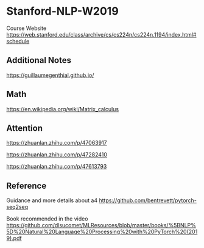 # Stanford-NLP-W2019
Course Website
https://web.stanford.edu/class/archive/cs/cs224n/cs224n.1194/index.html#schedule

## Additional Notes
https://guillaumegenthial.github.io/
## Math 
https://en.wikipedia.org/wiki/Matrix_calculus
## Attention 
https://zhuanlan.zhihu.com/p/47063917 

https://zhuanlan.zhihu.com/p/47282410

https://zhuanlan.zhihu.com/p/47613793

## Reference
Guidance and more details about a4
https://github.com/bentrevett/pytorch-seq2seq

Book recommended in the video
https://github.com/dlsucomet/MLResources/blob/master/books/%5BNLP%5D%20Natural%20Language%20Processing%20with%20PyTorch%20(2019).pdf
